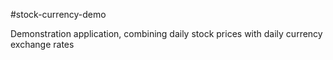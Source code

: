 #stock-currency-demo

Demonstration application, combining daily stock prices with daily currency exchange rates
